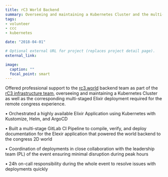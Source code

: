 ```yaml
---
title: rC3 World Backend
summary: Overseeing and maintaining a Kubernetes Cluster and the multi-staged deployment
tags:
- volunteer
- ccc
- kubernetes

date: "2018-04-01"

# Optional external URL for project (replaces project detail page).
external_link:

image:
  caption: ""
  focal_point: smart
---
```


Offered professional support to the [rc3.world](https://rc3.world/2021/world) backend team as part of the [rC3 infrastructure team](https://infra.rc3.world), overseeing and maintaining a Kubernetes Cluster as well as the corresponding multi-staged Elixir deployment required for the remote congress experience.

• Orchestrated a highly available Elixir Application using Kubernetes with Kustomize, Helm, and ArgoCD

• Built a multi-stage GitLab CI Pipeline to compile, verify, and deploy documentation for the Elexir application that powered the world backend to the congress 2D world

• Coordination of deployments in close collaboration with the leadership team (PL) of the event ensuring minimal disruption during peak hours

• 24h on-call responsibility during the whole event to resolve issues with deployments quickly